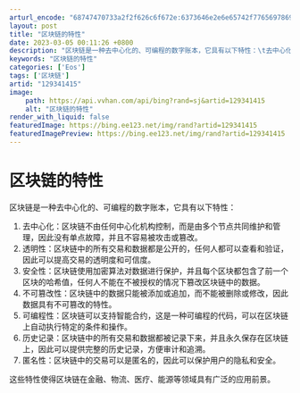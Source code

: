 ```yaml
---
arturl_encode: "68747470733a2f2f626c6f672e:6373646e2e6e65742f77656978696e5f33393839363632392f:61727469636c652f64657461696c732f313239333431343135"
layout: post
title: "区块链的特性"
date: 2023-03-05 00:11:26 +0800
description: "区块链是一种去中心化的、可编程的数字账本，它具有以下特性：\t去中心化：区块链不由任何中心化机构控制，"
keywords: "区块链的特性"
categories: ['Eos']
tags: ['区块链']
artid: "129341415"
image:
    path: https://api.vvhan.com/api/bing?rand=sj&artid=129341415
    alt: "区块链的特性"
render_with_liquid: false
featuredImage: https://bing.ee123.net/img/rand?artid=129341415
featuredImagePreview: https://bing.ee123.net/img/rand?artid=129341415
---
```


# 区块链的特性

区块链是一种去中心化的、可编程的数字账本，它具有以下特性：

1. 去中心化：区块链不由任何中心化机构控制，而是由多个节点共同维护和管理，因此没有单点故障，并且不容易被攻击或篡改。
2. 透明性：区块链中的所有交易和数据都是公开的，任何人都可以查看和验证，因此可以提高交易的透明度和可信度。
3. 安全性：区块链使用加密算法对数据进行保护，并且每个区块都包含了前一个区块的哈希值，任何人不能在不被授权的情况下篡改区块链中的数据。
4. 不可篡改性：区块链中的数据只能被添加或追加，而不能被删除或修改，因此数据具有不可篡改的特性。
5. 可编程性：区块链可以支持智能合约，这是一种可编程的代码，可以在区块链上自动执行特定的条件和操作。
6. 历史记录：区块链中的所有交易和数据都被记录下来，并且永久保存在区块链上，因此可以提供完整的历史记录，方便审计和追溯。
7. 匿名性：区块链中的交易可以是匿名的，因此可以保护用户的隐私和安全。

这些特性使得区块链在金融、物流、医疗、能源等领域具有广泛的应用前景。